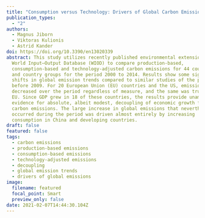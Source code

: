 ```yaml
---
title: "Consumption versus Technology: Drivers of Global Carbon Emissions 2000–2014"
publication_types:
  - "2"
authors:
  - Magnus Jiborn
  - Viktoras Kulionis
  - Astrid Kander
doi: https://doi.org/10.3390/en13020339
abstract: This study utilizes recently published environmental extensions to the
  World Input–Output Database (WIOD) to compare production-based,
  consumption-based and technology-adjusted carbon emissions for 44 countries
  and country groups for the period 2000 to 2014. Results show some significant
  shifts in global emission trends compared to similar studies of the period
  before 2009. For 20 European Union (EU) countries and the US, emissions
  decreased over the period regardless of measure, and the same was true for the
  EU. Since GDP grew in 18 of these countries, the results provide unambiguous
  evidence for absolute, albeit modest, decoupling of economic growth from
  carbon emissions. The large increase in global emissions that nevertheless
  occurred during the period was driven almost entirely by increasing
  consumption in China and developing countries.
draft: false
featured: false
tags:
  - carbon emissions
  - production-based emissions
  - consumption-based emissions
  - technology-adjusted emissions
  - decoupling
  - global emission trends
  - drivers of global emissions
image:
  filename: featured
  focal_point: Smart
  preview_only: false
date: 2021-02-07T14:44:30.104Z
---
```

